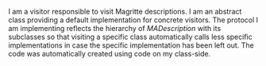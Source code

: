 I am a visitor responsible to visit Magritte descriptions. I am an abstract class providing a default implementation for concrete visitors. The protocol I am implementing reflects the hierarchy of *MADescription* with its subclasses so that visiting a specific class automatically calls less specific implementations in case the specific implementation has been left out. The code was automatically created using code on my class-side.
